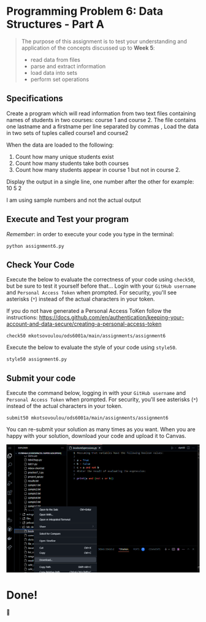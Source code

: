 # Programming Problem 6: Data Structures - Part A

> The purpose of this assignment is to test your understanding and application of the concepts discussed up to **Week 5**:
>
> - read data from files
> - parse and extract information
> - load data into sets
> - perform set operations 

## Specifications

Create a program which will read information from two text files containing names of students in two courses: course 1 and course 2.
The file contains one lastname and a firstname per line separated by commas ,
Load the data in two sets of tuples called course1 and course2

When the data are loaded to the following:
1. Count how many unique students exist 
2. Count how many students take both courses
3. Count how many students appear in course 1 but not in course 2.

Display the output in a single line, one number after the other 
for example: 10 5 2

I am using sample numbers and not the actual output


## Execute and Test your program 

*Remember*: in order to execute your code you type in the terminal:

```
python assignment6.py

```


## Check Your Code

Execute the below to evaluate the correctness of your code using `check50`, but be sure to test it yourself before that...
Login with your `GitHub username` and `Personal Access Token` when prompted. For security, you'll see asterisks (`*`) instead of the actual characters in your token. 

If you do not have generated a Personal Access ToKen follow the instructions: 
https://docs.github.com/en/authentication/keeping-your-account-and-data-secure/creating-a-personal-access-token

```
check50 mkotsovoulou/ods6001a/main/assignments/assignment6
```

Execute the below to evaluate the style of your code using `style50`.

```
style50 assignment6.py
```


## Submit your code

Execute the command below, logging in with your `GitHub username` and `Personal Access Token` when prompted. For security, you'll see asterisks (`*`) instead of the actual characters in your token. 

```
submit50 mkotsovoulou/ods6001a/main/assignments/assignment6
```

You can re-submit your solution as many times as you want.
When you are happy with your solution, download your code and upload it to Canvas.

![Image of download](download.png)

# Done!
:tada:

